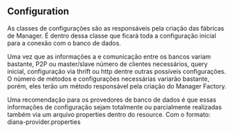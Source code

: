 ## Configuration



As classes de configurações são as responsáveis pela criação das fábricas de Manager. É dentro dessa classe que ficará toda a configuração inicial para a conexão com o banco de dados.

Uma vez que as informações a e comunicação entre os bancos variam bastante, P2P ou master/slave número de clientes necessários, query inicial, configuração via thrift ou http dentre outras possíveis configurações. O número de métodos e configurações necessárias variarão bastante, porém, eles terão um método responsável pela criação do Manager Factory.

Uma recomendação para os provedores de banco de dados é que essas informações de configuração sejam totalmente ou parcialmente realizadas também via um arquivo properties dentro do resource. Com o formato: diana-provider.properties



